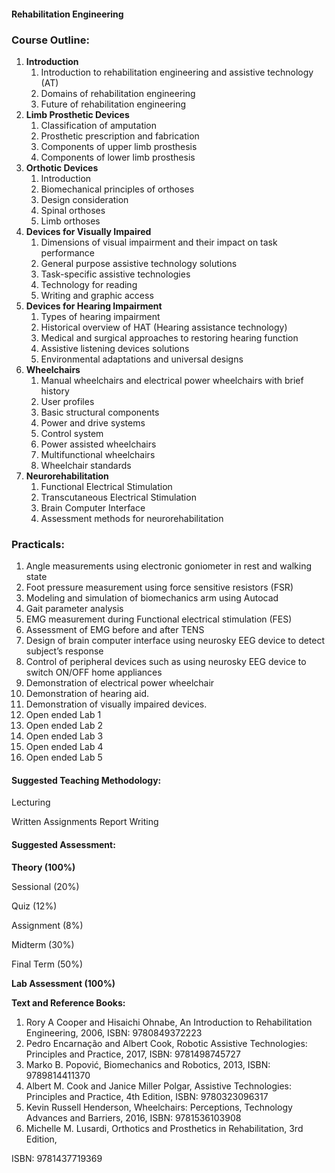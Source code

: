 #### **Rehabilitation Engineering**

### **Course Outline:**
1. **Introduction**
   1. Introduction to rehabilitation engineering and assistive technology (AT)
   1. Domains of rehabilitation engineering
   1. Future of rehabilitation engineering
1. **Limb Prosthetic Devices**
   1. Classification of amputation
   1. Prosthetic prescription and fabrication
   1. Components of upper limb prosthesis
   1. Components of lower limb prosthesis
1. **Orthotic Devices**
   1. Introduction
   1. Biomechanical principles of orthoses
   1. Design consideration
   1. Spinal orthoses
   1. Limb orthoses
1. **Devices for Visually Impaired**
   1. Dimensions of visual impairment and their impact on task performance
   1. General purpose assistive technology solutions
   1. Task-specific assistive technologies
   1. Technology for reading
   1. Writing and graphic access
1. **Devices for Hearing Impairment**
   1. Types of hearing impairment
   1. Historical overview of HAT (Hearing assistance technology)
   1. Medical and surgical approaches to restoring hearing function
   1. Assistive listening devices solutions
   1. Environmental adaptations and universal designs
1. **Wheelchairs**
   1. Manual wheelchairs and electrical power wheelchairs with brief history
   1. User profiles
   1. Basic structural components
   1. Power and drive systems
   1. Control system
   1. Power assisted wheelchairs
   1. Multifunctional wheelchairs
   1. Wheelchair standards
1. **Neurorehabilitation**
   1. Functional Electrical Stimulation
   1. Transcutaneous Electrical Stimulation
   1. Brain Computer Interface
   1. Assessment methods for neurorehabilitation
### **Practicals:**
1. Angle measurements using electronic goniometer in rest and walking state
1. Foot pressure measurement using force sensitive resistors (FSR)
1. Modeling and simulation of biomechanics arm using Autocad
1. Gait parameter analysis
1. EMG measurement during Functional electrical stimulation (FES)
1. Assessment of EMG before and after TENS
1. Design of brain computer interface using neurosky EEG device to detect subject’s response
1. Control of peripheral devices such as using neurosky EEG device to switch ON/OFF home appliances
1. Demonstration of electrical power wheelchair
1. Demonstration of hearing aid.
1. Demonstration of visually impaired devices.
1. Open ended Lab 1
1. Open ended Lab 2
1. Open ended Lab 3
1. Open ended Lab 4
1. Open ended Lab 5
#### **Suggested Teaching Methodology:**
Lecturing

Written Assignments Report Writing
#### **Suggested Assessment:**
**Theory (100%)**

Sessional (20%)

Quiz (12%)

Assignment (8%)

Midterm (30%)

Final Term (50%)

**Lab Assessment (100%)**

**Text and Reference Books:**

1. Rory A Cooper and Hisaichi Ohnabe, An Introduction to Rehabilitation Engineering, 2006, ISBN: 9780849372223
1. Pedro Encarnação and Albert Cook, Robotic Assistive Technologies: Principles and Practice, 2017, ISBN: 9781498745727
1. Marko	B.	Popović,	Biomechanics	and	Robotics,	2013,	ISBN: 9789814411370
1. Albert M. Cook and Janice Miller Polgar, Assistive Technologies: Principles and Practice, 4th Edition, ISBN: 9780323096317
1. Kevin Russell Henderson, Wheelchairs: Perceptions, Technology Advances and Barriers, 2016, ISBN: 9781536103908
1. Michelle M. Lusardi, Orthotics and Prosthetics in Rehabilitation, 3rd Edition,

ISBN: 9781437719369